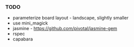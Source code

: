 ### TODO

* parameterize board layout - landscape, slightly smaller
* use mini_magick
* jasmine - https://github.com/pivotal/jasmine-gem
* rspec
* capabara

